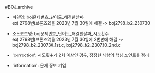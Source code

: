 #BOJ_archive

- 파일명: boj문제번호_난이도_해결한날짜  
    ex) 2798번(브론즈2)을 2023년 7월 30일에 해결 -> boj2798_b2_230730

- 소스코드명: boj문제번호_난이도_해결한날짜_시도횟수  
    ex) 2798번(브론즈2)을 2023년 7월 30일에 2번만에 해결 -> boj2798_b2_230730_1st.c, boj2798_b2_230730_2nd.c 

- 'correction': 시도횟수가 2회 이상인 경우, 정정한 사항의 핵심 포인트를 정리
  
- 'information': 문제 정보 기입
